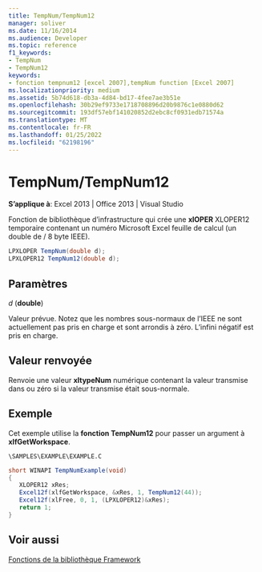 ```yaml
---
title: TempNum/TempNum12
manager: soliver
ms.date: 11/16/2014
ms.audience: Developer
ms.topic: reference
f1_keywords:
- TempNum
- TempNum12
keywords:
- fonction tempnum12 [excel 2007],tempNum function [Excel 2007]
ms.localizationpriority: medium
ms.assetid: 5b74d618-db3a-4d84-bd17-4fee7ae3b51e
ms.openlocfilehash: 30b29ef9733e1718708896d20b9876c1e0880d62
ms.sourcegitcommit: 193df57ebf141020852d2ebc8cf0931edb71574a
ms.translationtype: MT
ms.contentlocale: fr-FR
ms.lasthandoff: 01/25/2022
ms.locfileid: "62198196"
---
```

# <a name="tempnumtempnum12"></a>TempNum/TempNum12

 **S’applique à**: Excel 2013 | Office 2013 | Visual Studio 
  
Fonction de bibliothèque d’infrastructure qui crée une **xlOPER** XLOPER12 temporaire contenant un numéro Microsoft Excel feuille de calcul (un double de /   8 byte IEEE). 
  
```cs
LPXLOPER TempNum(double d);
LPXLOPER12 TempNum12(double d);
```

## <a name="parameters"></a>Paramètres

 _d_ (**double**)
  
Valeur prévue. Notez que les nombres sous-normaux de l’IEEE ne sont actuellement pas pris en charge et sont arrondis à zéro. L’infini négatif est pris en charge.
  
## <a name="return-value"></a>Valeur renvoyée

Renvoie une valeur **xltypeNum** numérique contenant la valeur transmise dans ou zéro si la valeur transmise était sous-normale. 
  
## <a name="example"></a>Exemple

Cet exemple utilise la **fonction TempNum12** pour passer un argument à **xlfGetWorkspace**.
  
 `\SAMPLES\EXAMPLE\EXAMPLE.C`
  
```cs
short WINAPI TempNumExample(void)
{
   XLOPER12 xRes;
   Excel12f(xlfGetWorkspace, &xRes, 1, TempNum12(44));
   Excel12f(xlFree, 0, 1, (LPXLOPER12)&xRes);
   return 1;
}
```

## <a name="see-also"></a>Voir aussi



[Fonctions de la bibliothèque Framework](functions-in-the-framework-library.md)

